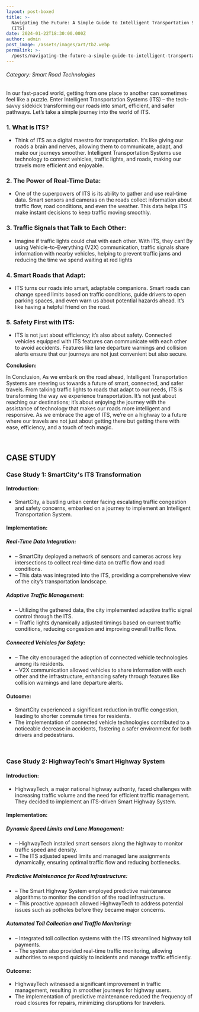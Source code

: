 ```yaml
---
layout: post-boxed
title: >-
  Navigating the Future: A Simple Guide to Intelligent Transportation Systems
  (ITS)
date: 2024-01-22T18:30:00.000Z
author: admin
post_image: /assets/images/art/tb2.webp
permalink: >-
  /posts/navigating-the-future-a-simple-guide-to-intelligent-transportation-systems-(its)
---
```


###### Category: Smart Road Technologies

In our fast-paced world, getting from one place to another can sometimes feel like a puzzle. Enter Intelligent Transportation Systems (ITS) – the tech-savvy sidekick transforming our roads into smart, efficient, and safer pathways. Let’s take a simple journey into the world of ITS.

### 1. What is ITS?

* Think of ITS as a digital maestro for transportation. It’s like giving our roads a brain and nerves, allowing them to communicate, adapt, and make our journeys smoother. Intelligent Transportation Systems use technology to connect vehicles, traffic lights, and roads, making our travels more efficient and enjoyable.

### 2. The Power of Real-Time Data:

* One of the superpowers of ITS is its ability to gather and use real-time data. Smart sensors and cameras on the roads collect information about traffic flow, road conditions, and even the weather. This data helps ITS make instant decisions to keep traffic moving smoothly.

### 3. Traffic Signals that Talk to Each Other:

* Imagine if traffic lights could chat with each other. With ITS, they can! By using Vehicle-to-Everything (V2X) communication, traffic signals share information with nearby vehicles, helping to prevent traffic jams and reducing the time we spend waiting at red lights

### 4. Smart Roads that Adapt:

* ITS turns our roads into smart, adaptable companions. Smart roads can change speed limits based on traffic conditions, guide drivers to open parking spaces, and even warn us about potential hazards ahead. It’s like having a helpful friend on the road.

### 5. Safety First with ITS:

* ITS is not just about efficiency; it’s also about safety. Connected vehicles equipped with ITS features can communicate with each other to avoid accidents. Features like lane departure warnings and collision alerts ensure that our journeys are not just convenient but also secure.

<b>Conclusion:</b>

<p>

In Conclusion, As we embark on the road ahead, Intelligent Transportation Systems are steering us towards a future of smart, connected, and safer travels. From talking traffic lights to roads that adapt to our needs, ITS is transforming the way we experience transportation. It’s not just about reaching our destinations; it’s about enjoying the journey with the assistance of technology that makes our roads more intelligent and responsive. As we embrace the age of ITS, we’re on a highway to a future where our travels are not just about getting there but getting there with ease, efficiency, and a touch of tech magic.

</p>
<br>

## CASE STUDY

### Case Study 1: SmartCity's ITS Transformation

#### Introduction:

* SmartCity, a bustling urban center facing escalating traffic congestion and safety concerns, embarked on a journey to implement an Intelligent Transportation System.

#### Implementation:

##### Real-Time Data Integration:

* – SmartCity deployed a network of sensors and cameras across key intersections to collect real-time data on traffic flow and road conditions.
* – This data was integrated into the ITS, providing a comprehensive view of the city’s transportation landscape.

##### Adaptive Traffic Management:

* – Utilizing the gathered data, the city implemented adaptive traffic signal control through the ITS.
* – Traffic lights dynamically adjusted timings based on current traffic conditions, reducing congestion and improving overall traffic flow.

##### Connected Vehicles for Safety:

* – The city encouraged the adoption of connected vehicle technologies among its residents.
* – V2X communication allowed vehicles to share information with each other and the infrastructure, enhancing safety through features like collision warnings and lane departure alerts.

#### Outcome:

* SmartCity experienced a significant reduction in traffic congestion, leading to shorter commute times for residents.
* The implementation of connected vehicle technologies contributed to a noticeable decrease in accidents, fostering a safer environment for both drivers and pedestrians.

<br>

### Case Study 2: HighwayTech's Smart Highway System

#### Introduction:

* HighwayTech, a major national highway authority, faced challenges with increasing traffic volume and the need for efficient traffic management. They decided to implement an ITS-driven Smart Highway System.

#### Implementation:

##### Dynamic Speed Limits and Lane Management:

* – HighwayTech installed smart sensors along the highway to monitor traffic speed and density.
* – The ITS adjusted speed limits and managed lane assignments dynamically, ensuring optimal traffic flow and reducing bottlenecks.

##### Predictive Maintenance for Road Infrastructure:

* – The Smart Highway System employed predictive maintenance algorithms to monitor the condition of the road infrastructure.
* – This proactive approach allowed HighwayTech to address potential issues such as potholes before they became major concerns.

##### Automated Toll Collection and Traffic Monitoring:

* – Integrated toll collection systems with the ITS streamlined highway toll payments.
* – The system also provided real-time traffic monitoring, allowing authorities to respond quickly to incidents and manage traffic efficiently.

#### Outcome:

* HighwayTech witnessed a significant improvement in traffic management, resulting in smoother journeys for highway users.
* The implementation of predictive maintenance reduced the frequency of road closures for repairs, minimizing disruptions for travelers.
